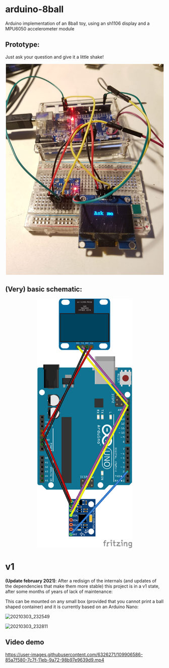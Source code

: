 # arduino-8ball
Arduino implementation of an 8ball toy, using an sh1106 display and a MPU6050 accelerometer module

## Prototype:
Just ask your question and give it a little shake!
<p align="center">
  <img src="/prototype_build.jpeg" width="500">
</p>

## (Very) basic schematic:
<p align="center">
  <img src="/8ball_bb.png" width="300">
</p>

# v1

**(Update february 2021)**: After a redisign of the internals (and updates of the dependencies that make them more stable) this project is in a v1 state, after some months of years of lack of maintenance:

This can be mounted on any small box (provided that you cannot print a ball shaped container) and it is currently based on an Arduino Nano:

![20210303_232549](https://user-images.githubusercontent.com/6326271/109906737-cd2e8180-7c7f-11eb-8654-5d8ae8fbcb92.jpg)

![20210303_232811](https://user-images.githubusercontent.com/6326271/109906752-d4558f80-7c7f-11eb-9793-0cb5c10df224.jpg)

## Video demo

https://user-images.githubusercontent.com/6326271/109906586-85a7f580-7c7f-11eb-9a72-98b97e9639d9.mp4
